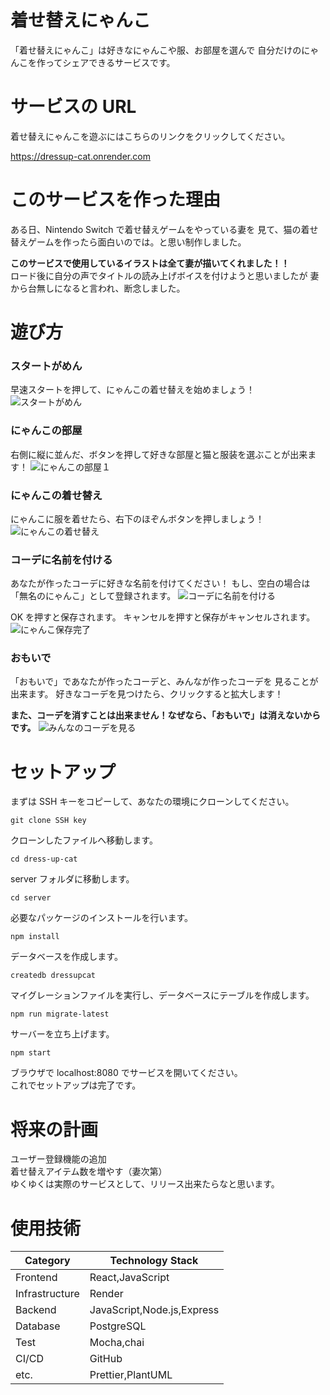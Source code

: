 # 着せ替えにゃんこ

「着せ替えにゃんこ」は好きなにゃんこや服、お部屋を選んで
自分だけのにゃんこを作ってシェアできるサービスです。

# サービスの URL

着せ替えにゃんこを遊ぶにはこちらのリンクをクリックしてください。

<https://dressup-cat.onrender.com>

# このサービスを作った理由

ある日、Nintendo Switch で着せ替えゲームをやっている妻を
見て、猫の着せ替えゲームを作ったら面白いのでは。と思い制作しました。

**このサービスで使用しているイラストは全て妻が描いてくれました！！**  
ロード後に自分の声でタイトルの読み上げボイスを付けようと思いましたが
妻から台無しになると言われ、断念しました。

# 遊び方

### スタートがめん

早速スタートを押して、にゃんこの着せ替えを始めましょう！
![スタートがめん](./images/img1.png)

### にゃんこの部屋

右側に縦に並んだ、ボタンを押して好きな部屋と猫と服装を選ぶことが出来ます！
![にゃんこの部屋１](./images/img2.png)

### にゃんこの着せ替え

にゃんこに服を着せたら、右下のほぞんボタンを押しましょう！
![にゃんこの着せ替え](./images/img3.png)

### コーデに名前を付ける

あなたが作ったコーデに好きな名前を付けてください！
もし、空白の場合は「無名のにゃんこ」として登録されます。
![コーデに名前を付ける](./images/img4.png)

OK を押すと保存されます。
キャンセルを押すと保存がキャンセルされます。
![にゃんこ保存完了](./images/img5.png)

### おもいで

「おもいで」であなたが作ったコーデと、みんなが作ったコーデを
見ることが出来ます。
好きなコーデを見つけたら、クリックすると拡大します！

**また、コーデを消すことは出来ません！なぜなら、「おもいで」は消えないからです。**
![みんなのコーデを見る](./images/img6.png)

# セットアップ

まずは SSH キーをコピーして、あなたの環境にクローンしてください。

```
git clone SSH key
```

クローンしたファイルへ移動します。

```
cd dress-up-cat
```

server フォルダに移動します。

```
cd server
```

必要なパッケージのインストールを行います。

```
npm install
```

データベースを作成します。

```
createdb dressupcat
```

マイグレーションファイルを実行し、データベースにテーブルを作成します。

```
npm run migrate-latest
```

サーバーを立ち上げます。

```
npm start
```

ブラウザで localhost:8080 でサービスを開いてください。  
これでセットアップは完了です。

# 将来の計画

ユーザー登録機能の追加  
着せ替えアイテム数を増やす（妻次第）  
ゆくゆくは実際のサービスとして、リリース出来たらなと思います。

# 使用技術

| Category       | Technology Stack           |
| -------------- | -------------------------- |
| Frontend       | React,JavaScript           |
| Infrastructure | Render                     |
| Backend        | JavaScript,Node.js,Express |
| Database       | PostgreSQL                 |
| Test           | Mocha,chai                 |
| CI/CD          | GitHub                     |
| etc.           | Prettier,PlantUML          |
